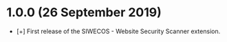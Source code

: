 # 1.0.0 (26 September 2019)

* [+] First release of the SIWECOS - Website Security Scanner extension.
